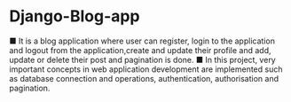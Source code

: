 # Django-Blog-app

■ It is a blog application where user can register, login to the application and
logout from the application,create and update their profile and add, update or
delete their post and pagination is done.
■ In this project, very important concepts in web application development are
implemented such as database connection and operations, authentication,
authorisation and pagination.
